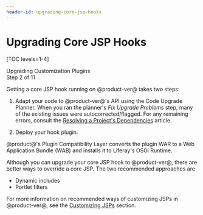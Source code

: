 ```yaml
---
header-id: upgrading-core-jsp-hooks
---
```


# Upgrading Core JSP Hooks

[TOC levels=1-4]

<div class="learn-path-step">
    <p>Upgrading Customization Plugins<br>Step 2 of 11</p>
</div>

Getting a core JSP hook running on @product-ver@ takes two steps:

1.  Adapt your code to @product-ver@'s API using the Code Upgrade Planner. When
    you ran the planner's *Fix Upgrade Problems* step, many of the existing
    issues were autocorrected/flagged. For any remaining errors, consult the
    [Resolving a Project's Dependencies](/docs/7-2/tutorials/-/knowledge_base/t/resolving-a-projects-dependencies)
    article.

2.  Deploy your hook plugin.

@product@'s Plugin Compatibility Layer converts the plugin WAR to a Web
Application Bundle (WAB) and installs it to Liferay's OSGi Runtime.

Although you can upgrade your core JSP hook to @product-ver@, there are better
ways to override a core JSP. The two recommended approaches are

- Dynamic includes
- Portlet filters

For more information on recommended ways of customizing JSPs in @product-ver@,
see the
[Customizing JSPs](/docs/7-2/customization/-/knowledge_base/c/customizing-jsps)
section.
